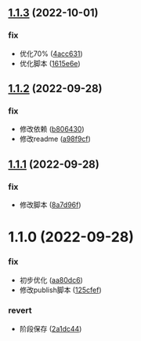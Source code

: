 ## [1.1.3](https://github.com/galaxy-s10/billd-ui-icons/compare/v1.1.2...v1.1.3) (2022-10-01)


### fix

* 优化70% ([4acc631](https://github.com/galaxy-s10/billd-ui-icons/commit/4acc631993c1a12889624810afc7af3ca11abdd9))
* 优化脚本 ([1615e6e](https://github.com/galaxy-s10/billd-ui-icons/commit/1615e6e44796c0e54f964b6230e9f22e450e9861))



## [1.1.2](https://github.com/galaxy-s10/billd-ui-icons/compare/v1.1.1...v1.1.2) (2022-09-28)


### fix

* 修改依赖 ([b806430](https://github.com/galaxy-s10/billd-ui-icons/commit/b8064305881824f899300ca709d0ce09653be3ee))
* 修改readme ([a98f9cf](https://github.com/galaxy-s10/billd-ui-icons/commit/a98f9cfcb67762eafd6440aa4fab8ce5620311a7))



## [1.1.1](https://github.com/galaxy-s10/billd-ui-icons/compare/v1.1.0...v1.1.1) (2022-09-28)


### fix

* 修改脚本 ([8a7d96f](https://github.com/galaxy-s10/billd-ui-icons/commit/8a7d96f6caa4f50d84a040bdca6f045635b9efb8))



# 1.1.0 (2022-09-28)


### fix

* 初步优化 ([aa80dc6](https://github.com/galaxy-s10/billd-ui-icons/commit/aa80dc62dd3d2742e862f7e65acbfa048f598b77))
* 修改publish脚本 ([125cfef](https://github.com/galaxy-s10/billd-ui-icons/commit/125cfefaa7bf53eaeec6ba078fe0863cca11103c))

### revert

* 阶段保存 ([2a1dc44](https://github.com/galaxy-s10/billd-ui-icons/commit/2a1dc440ce83f57bc8a3d223c051bbf65518416b))




